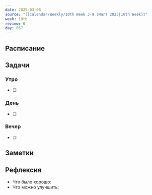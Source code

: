 ```yaml
---
date: 2025-03-08
source: "[[Calendar/Weekly/10th Week 3-9 (Mar) 2025|10th Week]]"
week: 10th
review: 0
day: 067
---
```



## Расписание

## Задачи

### Утро

- [ ]

### День

- [ ]

### Вечер

- [ ]

## Заметки

## Рефлексия

- Что было хорошо:
- Что можно улучшить: